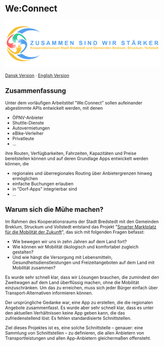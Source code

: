 # We:Connect

![BBSV](assets/logo_transparent-2048x635.png)

[Dansk Version](README-da.md) · [English Version](README.md)

## Zusammenfassung

Unter dem vorläufigen Arbeitstitel "We:Connect" sollen aufeinander abgestimmte APIs entwickelt werden, mit denen

* ÖPNV-Anbieter
* Shuttle-Dienste
* Autovermietungen
* eBike-Verleiher
* Privatleute
* ...

ihre Routen, Verfügbarkeiten, Fahrzeiten, Kapazitäten und Preise bereitstellen können und auf deren Grundlage Apps
entwickelt werden können, die

* regionales und überregionales Routing über Anbietergrenzen hinweg ermöglichen
* einfache Buchungen erlauben
* in "Dorf-Apps" integrierbar sind
* ...

## Warum sich die Mühe machen?

Im Rahmen des Kooperationsraums der Stadt Bredstedt mit den Gemeinden Breklum, Struckum und Vollstedt entstand das
Projekt "[Smarter Marktplatz für die Mobilität der Zukunft](https://www.smarter-marktplatz-bredstedt.de/)", das sich
mit folgenden Fragen befasst:

* Wie bewegen wir uns in zehn Jahren auf dem Land fort?
* Wie können wir Mobilität ökologisch und komfortabel zugleich gestalten?
* Und wie hängt die Versorgung mit Lebensmitteln, Gesundheitsdienstleistungen und Freizeitangeboten auf dem Land mit
  Mobilität zusammen?

Es wurde sehr schnell klar, dass wir Lösungen brauchen, die zumindest den Zweitwagen auf dem Land überflüssig machen,
ohne die Mobilität einzuschränken.
Um das zu erreichen, muss sich jeder Bürger einfach über Transport-Alternativen informieren können.

Der ursprüngliche Gedanke war, eine App zu erstellen, die die regionalen Angebote zusammenfasst.
Es wurde aber sehr schnell klar, dass es unter den aktuellen Verhältnissen keine App geben kann, die das
zufriedenstellend löst: Es fehlen standardisierte Schnittstellen.

Ziel dieses Projektes ist es, eine solche Schnittstelle – genauer: eine Sammlung von Schnittstellen – zu definieren, die
allen Anbietern von Transportleistungen und allen App-Anbietern gleichermaßen offensteht.

